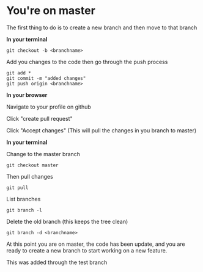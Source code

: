# You're on master

The first thing to do is to create a new branch and then move to that branch

**In your terminal**

```
git checkout -b <branchname>
```

Add you changes to the code then go through the push process

```
git add *
git commit -m "added changes"
git push origin <branchname>
```

**In your browser**

Navigate to your profile on github

Click "create pull request"

Click "Accept changes" (This will pull the changes in you branch to master)

**In your terminal**

Change to the master branch

```
git checkout master
```

Then pull changes

```
git pull
```

List branches

```
git branch -l
```

Delete the old branch (this keeps the tree clean)

```
git branch -d <branchname>
```

At this point you are on master, the code has been update, and you are ready to create a new branch to start working on a new feature.

This was added through the test branch
